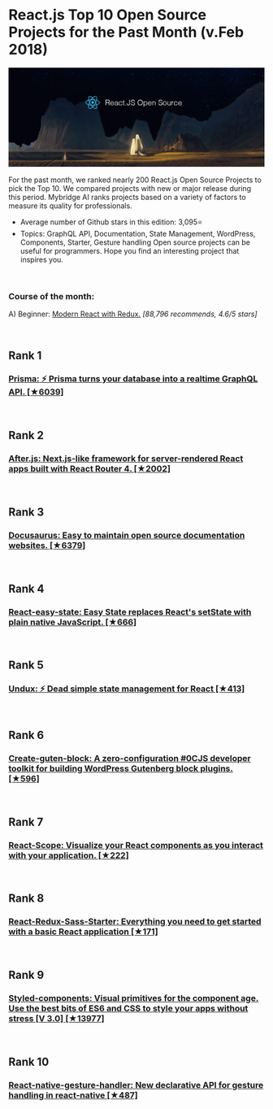 # React.js Top 10 Open Source Projects for the Past Month (v.Feb 2018)

<img src="feb-reactjs.png" width="800" alt="Mybridge"></a>

For the past month, we ranked nearly 200 React.js Open Source Projects to pick the Top 10.
We compared projects with new or major release during this period. Mybridge AI ranks projects based on a variety of factors to measure its quality for professionals.

* Average number of Github stars in this edition: 3,095⭐️
* Topics: GraphQL API, Documentation, State Management, WordPress, Components, Starter, Gesture handling
Open source projects can be useful for programmers. Hope you find an interesting project that inspires you.

<br>

### Course of the month:

A) Beginner: [Modern React with Redux.](http://bit.ly/2nUrs5a) _[88,796 recommends, 4.6/5 stars]_

<br>

## Rank 1
### [Prisma: ⚡️ Prisma turns your database into a realtime GraphQL API. [★6039]](https://github.com/graphcool/prisma)

<br>

## Rank 2
### [After.js: Next.js-like framework for server-rendered React apps built with React Router 4. [★2002]](https://github.com/jaredpalmer/after.js)

<br>

## Rank 3
### [Docusaurus: Easy to maintain open source documentation websites.  [★6379]](https://github.com/facebook/Docusaurus)

<br>

## Rank 4
### [React-easy-state: Easy State replaces React's setState with plain native JavaScript.  [★666]](https://github.com/solkimicreb/react-easy-state)

<br>

## Rank 5
### [Undux: ⚡️ Dead simple state management for React  [★413]](https://github.com/bcherny/undux )

<br>

## Rank 6
### [Create-guten-block: A zero-configuration #0CJS developer toolkit for building WordPress Gutenberg block plugins.  [★596]](https://github.com/ahmadawais/create-guten-block)

<br>

## Rank 7
### [React-Scope: Visualize your React components as you interact with your application. [★222]](https://github.com/React-Scope/React-Scope)

<br>

## Rank 8
### [React-Redux-Sass-Starter: Everything you need to get started with a basic React application [★171]](https://github.com/Gigacore/React-Redux-Sass-Starter )

<br>

## Rank 9
### [Styled-components: Visual primitives for the component age. Use the best bits of ES6 and CSS to style your apps without stress [V 3.0] [★13977]](https://github.com/styled-components/styled-components/releases/tag/v3.0.1)

<br>

## Rank 10
### [React-native-gesture-handler: New declarative API for gesture handling in react-native [★487]](https://github.com/kmagiera/react-native-gesture-handler )
